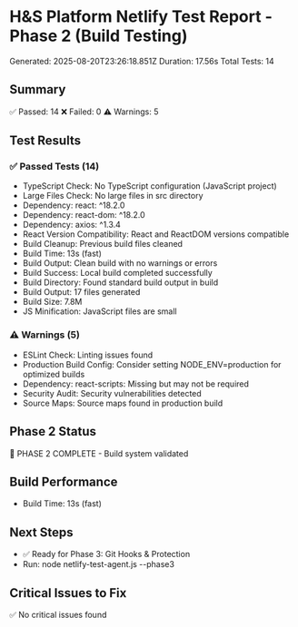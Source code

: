 # H&S Platform Netlify Test Report - Phase 2 (Build Testing)
Generated: 2025-08-20T23:26:18.851Z
Duration: 17.56s
Total Tests: 14

## Summary
✅ Passed: 14
❌ Failed: 0
⚠️ Warnings: 5

## Test Results

### ✅ Passed Tests (14)
- TypeScript Check: No TypeScript configuration (JavaScript project)
- Large Files Check: No large files in src directory
- Dependency: react: ^18.2.0
- Dependency: react-dom: ^18.2.0
- Dependency: axios: ^1.3.4
- React Version Compatibility: React and ReactDOM versions compatible
- Build Cleanup: Previous build files cleaned
- Build Time: 13s (fast)
- Build Output: Clean build with no warnings or errors
- Build Success: Local build completed successfully
- Build Directory: Found standard build output in build
- Build Output: 17 files generated
- Build Size: 7.8M
- JS Minification: JavaScript files are small

### ⚠️ Warnings (5)
- ESLint Check: Linting issues found
- Production Build Config: Consider setting NODE_ENV=production for optimized builds
- Dependency: react-scripts: Missing but may not be required
- Security Audit: Security vulnerabilities detected
- Source Maps: Source maps found in production build

## Phase 2 Status
🚀 PHASE 2 COMPLETE - Build system validated

## Build Performance
- Build Time: 13s (fast)

## Next Steps
- ✅ Ready for Phase 3: Git Hooks & Protection
- Run: node netlify-test-agent.js --phase3

## Critical Issues to Fix
✅ No critical issues found
